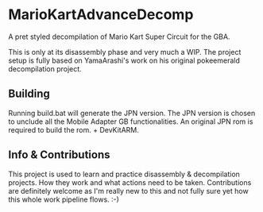 # MarioKartAdvanceDecomp

A pret styled decompilation of Mario Kart Super Circuit for the GBA.

This is only at its disassembly phase and very much a WIP. The project setup is fully based on YamaArashi's work on his original pokeemerald decompilation project.


## Building

Running build.bat will generate the JPN version. The JPN version is chosen to unclude all the Mobile Adapter GB functionalities.
An original JPN rom is required to build the rom. + DevKitARM.


## Info & Contributions

This project is used to learn and practice disassembly & decompilation projects. How they work and what actions need to be taken.
Contributions are definitely welcome as I'm really new to this and not fully sure yet how this whole work pipeline flows. :-)
